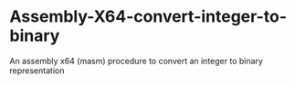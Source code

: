# Assembly-X64-convert-integer-to-binary
An assembly x64 (masm)  procedure to convert an integer to binary representation

